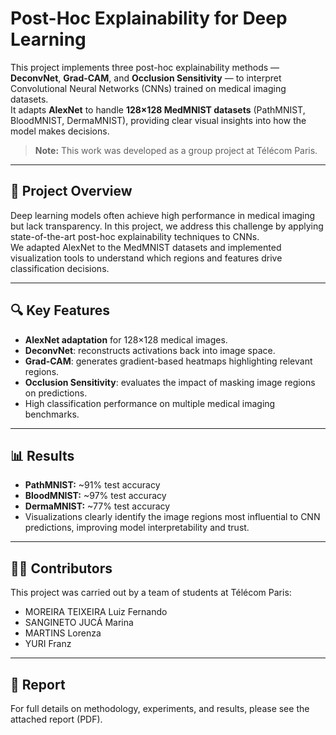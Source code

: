 # Post-Hoc Explainability for Deep Learning

This project implements three post-hoc explainability methods — **DeconvNet**, **Grad-CAM**, and **Occlusion Sensitivity** — to interpret Convolutional Neural Networks (CNNs) trained on medical imaging datasets.  
It adapts **AlexNet** to handle **128×128 MedMNIST datasets** (PathMNIST, BloodMNIST, DermaMNIST), providing clear visual insights into how the model makes decisions.  
> **Note:** This work was developed as a group project at Télécom Paris.

---

## 📝 Project Overview
Deep learning models often achieve high performance in medical imaging but lack transparency. In this project, we address this challenge by applying state-of-the-art post-hoc explainability techniques to CNNs.  
We adapted AlexNet to the MedMNIST datasets and implemented visualization tools to understand which regions and features drive classification decisions.  

---

## 🔍 Key Features
- **AlexNet adaptation** for 128×128 medical images.  
- **DeconvNet**: reconstructs activations back into image space.  
- **Grad-CAM**: generates gradient-based heatmaps highlighting relevant regions.  
- **Occlusion Sensitivity**: evaluates the impact of masking image regions on predictions.  
- High classification performance on multiple medical imaging benchmarks.  

---

## 📊 Results
- **PathMNIST:** ~91% test accuracy  
- **BloodMNIST:** ~97% test accuracy  
- **DermaMNIST:** ~77% test accuracy  
- Visualizations clearly identify the image regions most influential to CNN predictions, improving model interpretability and trust.  

---

## 👩‍💻 Contributors
This project was carried out by a team of students at Télécom Paris:  
- MOREIRA TEIXEIRA Luiz Fernando 
- SANGINETO JUCÁ Marina 
- MARTINS Lorenza  
- YURI Franz

---

## 📄 Report
For full details on methodology, experiments, and results, please see the attached report (PDF).
